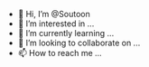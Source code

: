 - 👋 Hi, I’m @Soutoon
- 👀 I’m interested in ...
- 🌱 I’m currently learning ...
- 💞️ I’m looking to collaborate on ...
- 📫 How to reach me ...

<!---
Soutoon/Soutoon is a ✨ special ✨ repository because its `README.md` (this file) appears on your GitHub profile.
You can click the Preview link to take a look at your changes.
--->

